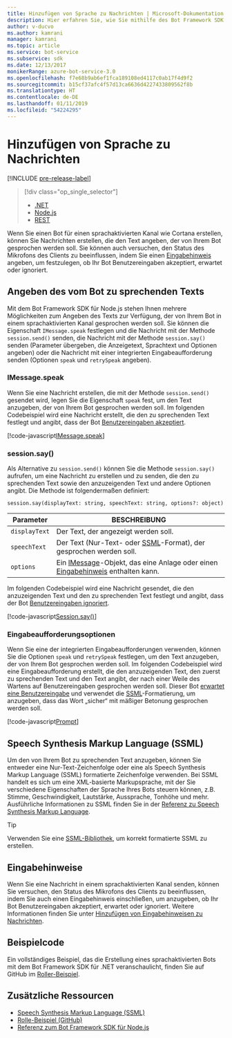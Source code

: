 ```yaml
---
title: Hinzufügen von Sprache zu Nachrichten | Microsoft-Dokumentation
description: Hier erfahren Sie, wie Sie mithilfe des Bot Framework SDK für Node.js Nachrichten Sprache hinzufügen.
author: v-ducvo
ms.author: kamrani
manager: kamrani
ms.topic: article
ms.service: bot-service
ms.subservice: sdk
ms.date: 12/13/2017
monikerRange: azure-bot-service-3.0
ms.openlocfilehash: f7e68b9ab6ef1fca189108ed4117c0ab17f4d9f2
ms.sourcegitcommit: b15cf37afc4f57d13ca6636d4227433809562f8b
ms.translationtype: HT
ms.contentlocale: de-DE
ms.lasthandoff: 01/11/2019
ms.locfileid: "54224295"
---
```

# <a name="add-speech-to-messages"></a>Hinzufügen von Sprache zu Nachrichten

[!INCLUDE [pre-release-label](../includes/pre-release-label-v3.md)]

> [!div class="op_single_selector"]
> - [.NET](../dotnet/bot-builder-dotnet-text-to-speech.md)
> - [Node.js](../nodejs/bot-builder-nodejs-text-to-speech.md)
> - [REST](../rest-api/bot-framework-rest-connector-text-to-speech.md)

Wenn Sie einen Bot für einen sprachaktivierten Kanal wie Cortana erstellen, können Sie Nachrichten erstellen, die den Text angeben, der von Ihrem Bot gesprochen werden soll. Sie können auch versuchen, den Status des Mikrofons des Clients zu beeinflussen, indem Sie einen [Eingabehinweis](bot-builder-nodejs-send-input-hints.md) angeben, um festzulegen, ob Ihr Bot Benutzereingaben akzeptiert, erwartet oder ignoriert.

## <a name="specify-text-to-be-spoken-by-your-bot"></a>Angeben des vom Bot zu sprechenden Texts

Mit dem Bot Framework SDK für Node.js stehen Ihnen mehrere Möglichkeiten zum Angeben des Texts zur Verfügung, der von Ihrem Bot in einem sprachaktivierten Kanal gesprochen werden soll. Sie können die Eigenschaft `IMessage.speak` festlegen und die Nachricht mit der Methode `session.send()` senden, die Nachricht mit der Methode `session.say()` senden (Parameter übergeben, die Anzeigetext, Sprachtext und Optionen angeben) oder die Nachricht mit einer integrierten Eingabeaufforderung senden (Optionen `speak` und `retrySpeak` angeben).

### <a id="message-speak"></a> IMessage.speak 

Wenn Sie eine Nachricht erstellen, die mit der Methode `session.send()` gesendet wird, legen Sie die Eigenschaft `speak` fest, um den Text anzugeben, der von Ihrem Bot gesprochen werden soll. Im folgenden Codebeispiel wird eine Nachricht erstellt, die den zu sprechenden Text festlegt und angibt, dass der Bot [Benutzereingaben akzeptiert](bot-builder-nodejs-send-input-hints.md).

[!code-javascript[IMessage.speak](../includes/code/node-text-to-speech.js#IMessageSpeak)]

### <a id="session-say"></a> session.say()

Als Alternative zu `session.send()` können Sie die Methode `session.say()` aufrufen, um eine Nachricht zu erstellen und zu senden, die den zu sprechenden Text sowie den anzuzeigenden Text und andere Optionen angibt. Die Methode ist folgendermaßen definiert:

`session.say(displayText: string, speechText: string, options?: object)`

| Parameter | BESCHREIBUNG |
|----|----|
| `displayText` | Der Text, der angezeigt werden soll. |
| `speechText` | Der Text (Nur-Text- oder <a href="https://msdn.microsoft.com/en-us/library/hh378377(v=office.14).aspx" target="_blank">SSML</a>-Format), der gesprochen werden soll. |
| `options` | Ein [IMessage][IMessage]-Objekt, das eine Anlage oder einen [Eingabehinweis](bot-builder-nodejs-send-input-hints.md) enthalten kann. |

Im folgenden Codebeispiel wird eine Nachricht gesendet, die den anzuzeigenden Text und den zu sprechenden Text festlegt und angibt, dass der Bot [Benutzereingaben ignoriert](bot-builder-nodejs-send-input-hints.md).

[!code-javascript[Session.say()](../includes/code/node-text-to-speech.js#SessionSay)]

### <a id="prompt-options"></a> Eingabeaufforderungsoptionen

Wenn Sie eine der integrierten Eingabeaufforderungen verwenden, können Sie die Optionen `speak` und `retrySpeak` festlegen, um den Text anzugeben, der von Ihrem Bot gesprochen werden soll. Im folgenden Codebeispiel wird eine Eingabeaufforderung erstellt, die den anzuzeigenden Text, den zuerst zu sprechenden Text und den Text angibt, der nach einer Weile des Wartens auf Benutzereingaben gesprochen werden soll. Dieser Bot [erwartet eine Benutzereingabe](bot-builder-nodejs-send-input-hints.md) und verwendet die [SSML](#ssml)-Formatierung, um anzugeben, dass das Wort „sicher“ mit mäßiger Betonung gesprochen werden soll.

[!code-javascript[Prompt](../includes/code/node-text-to-speech.js#Prompt)]

## <a id="ssml"></a> Speech Synthesis Markup Language (SSML)

Um den von Ihrem Bot zu sprechenden Text anzugeben, können Sie entweder eine Nur-Text-Zeichenfolge oder eine als Speech Synthesis Markup Language (SSML) formatierte Zeichenfolge verwenden. Bei SSML handelt es sich um eine XML-basierte Markupsprache, mit der Sie verschiedene Eigenschaften der Sprache Ihres Bots steuern können, z.B. Stimme, Geschwindigkeit, Lautstärke, Aussprache, Tonhöhe und mehr. Ausführliche Informationen zu SSML finden Sie in der <a href="https://msdn.microsoft.com/en-us/library/hh378377(v=office.14).aspx" target="_blank">Referenz zu Speech Synthesis Markup Language</a>.

> [!TIP]
> Verwenden Sie eine <a href="https://www.npmjs.com/search?q=ssml" target="_blank">SSML-Bibliothek</a>, um korrekt formatierte SSML zu erstellen.

## <a name="input-hints"></a>Eingabehinweise

Wenn Sie eine Nachricht in einem sprachaktivierten Kanal senden, können Sie versuchen, den Status des Mikrofons des Clients zu beeinflussen, indem Sie auch einen Eingabehinweis einschließen, um anzugeben, ob Ihr Bot Benutzereingaben akzeptiert, erwartet oder ignoriert. Weitere Informationen finden Sie unter [Hinzufügen von Eingabehinweisen zu Nachrichten](bot-builder-nodejs-send-input-hints.md).

## <a name="sample-code"></a>Beispielcode 

Ein vollständiges Beispiel, das die Erstellung eines sprachaktivierten Bots mit dem Bot Framework SDK für .NET veranschaulicht, finden Sie auf GitHub im <a href="https://github.com/Microsoft/BotBuilder-Samples/tree/master/Node/demo-RollerSkill" target="_blank">Roller-Beispiel</a>.

## <a name="additional-resources"></a>Zusätzliche Ressourcen

- <a href="https://msdn.microsoft.com/en-us/library/hh378377(v=office.14).aspx" target="_blank">Speech Synthesis Markup Language (SSML)</a>
- <a href="https://github.com/Microsoft/BotBuilder-Samples/tree/master/Node/demo-RollerSkill" target="_blank">Rolle-Beispiel (GitHub)</a>
- [Referenz zum Bot Framework SDK für Node.js][SDKReference]

[SDKReference]: https://docs.botframework.com/en-us/node/builder/chat-reference/modules/_botbuilder_d_.html

[Message]: https://docs.botframework.com/en-us/node/builder/chat-reference/classes/_botbuilder_d_.message

[IMessage]: http://docs.botframework.com/en-us/node/builder/chat-reference/interfaces/_botbuilder_d_.imessage
